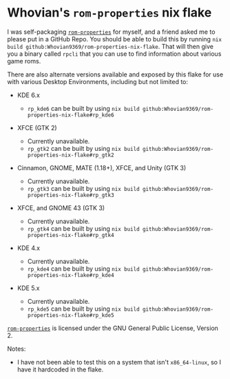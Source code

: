 # Whovian's `rom-properties` nix flake
I was self-packaging [`rom-properties`](https://github.com/GerbilSoft/rom-properties) for myself, and a friend asked me to please put in a GitHub Repo. 
You should be able to build this by running `nix build github:Whovian9369/rom-properties-nix-flake`. That will then give you a binary called `rpcli` that you can use to find information about various game roms.

There are also alternate versions available and exposed by this flake for use with various Desktop Environments, including but not limited to:

- KDE 6.x
  - `rp_kde6` can be built by using `nix build github:Whovian9369/rom-properties-nix-flake#rp_kde6`

- XFCE (GTK 2)
  - Currently unavailable.
  - `rp_gtk2` can be built by using `nix build github:Whovian9369/rom-properties-nix-flake#rp_gtk2`
- Cinnamon, GNOME, MATE (1.18+), XFCE, and Unity (GTK 3)
  - Currently unavailable.
  - `rp_gtk3` can be built by using `nix build github:Whovian9369/rom-properties-nix-flake#rp_gtk3`
- XFCE, and GNOME 43 (GTK 3)
  - Currently unavailable.
  - `rp_gtk4` can be built by using `nix build github:Whovian9369/rom-properties-nix-flake#rp_gtk4`
- KDE 4.x
  - Currently unavailable.
  - `rp_kde4` can be built by using `nix build github:Whovian9369/rom-properties-nix-flake#rp_kde4`
- KDE 5.x
  - Currently unavailable.
  - `rp_kde5` can be built by using `nix build github:Whovian9369/rom-properties-nix-flake#rp_kde5`

[`rom-properties`](https://github.com/GerbilSoft/rom-properties) is licensed under the GNU General Public License, Version 2.

Notes:
- I have not been able to test this on a system that isn't `x86_64-linux`, so I have it hardcoded in the flake. 
